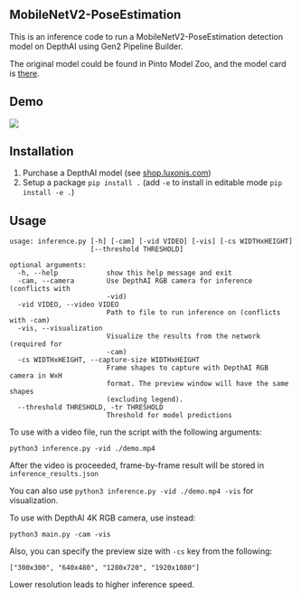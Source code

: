 ## MobileNetV2-PoseEstimation

This is an inference code to run a MobileNetV2-PoseEstimation detection model on DepthAI using Gen2 Pipeline Builder.

The original model could be found in Pinto Model Zoo, and the model card is [there](https://github.com/PINTO0309/MobileNetV2-PoseEstimation).

## Demo

![](demo.gif)

## Installation

1. Purchase a DepthAI model (see [shop.luxonis.com](https://shop.luxonis.com/))
2. Setup a package `pip install .` (add `-e` to install in editable mode `pip install -e .`)

## Usage

```
usage: inference.py [-h] [-cam] [-vid VIDEO] [-vis] [-cs WIDTHxHEIGHT]
                    [--threshold THRESHOLD]

optional arguments:
  -h, --help            show this help message and exit
  -cam, --camera        Use DepthAI RGB camera for inference (conflicts with
                        -vid)
  -vid VIDEO, --video VIDEO
                        Path to file to run inference on (conflicts with -cam)
  -vis, --visualization
                        Visualize the results from the network (required for
                        -cam)
  -cs WIDTHxHEIGHT, --capture-size WIDTHxHEIGHT
                        Frame shapes to capture with DepthAI RGB camera in WxH
                        format. The preview window will have the same shapes
                        (excluding legend).
  --threshold THRESHOLD, -tr THRESHOLD
                        Threshold for model predictions
```

To use with a video file, run the script with the following arguments:

```
python3 inference.py -vid ./demo.mp4
```

After the video is proceeded, frame-by-frame result will be stored in `inference_results.json`

You can also use `python3 inference.py -vid ./demo.mp4 -vis` for visualization.

To use with DepthAI 4K RGB camera, use instead:

```
python3 main.py -cam -vis
```

Also, you can specify the preview size with `-cs` key from the following:

```
["300x300", "640x480", "1280x720", "1920x1080"]
```

Lower resolution leads to higher inference speed.
